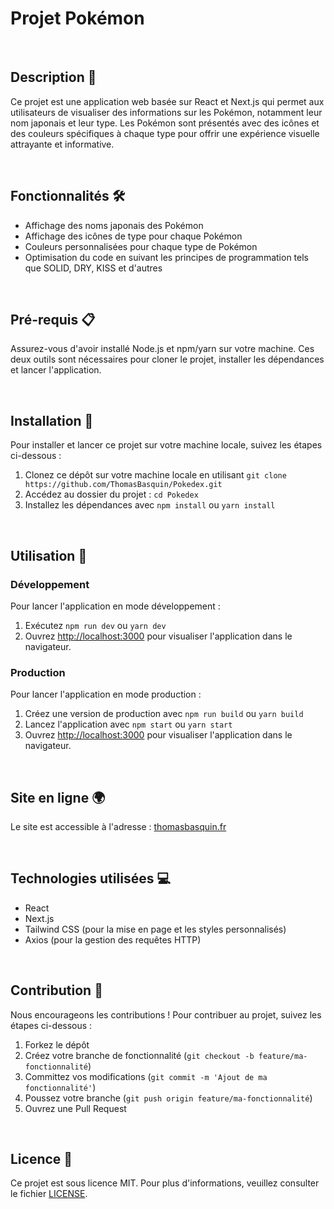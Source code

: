 # Projet Pokémon

<br/>

## Description 📝

Ce projet est une application web basée sur React et Next.js qui permet aux utilisateurs de visualiser des informations sur les Pokémon, notamment leur nom japonais et leur type. Les Pokémon sont présentés avec des icônes et des couleurs spécifiques à chaque type pour offrir une expérience visuelle attrayante et informative.

<br/>

## Fonctionnalités 🛠️

- Affichage des noms japonais des Pokémon
- Affichage des icônes de type pour chaque Pokémon
- Couleurs personnalisées pour chaque type de Pokémon
- Optimisation du code en suivant les principes de programmation tels que SOLID, DRY, KISS et d'autres

<br/>

## Pré-requis 📋

Assurez-vous d'avoir installé Node.js et npm/yarn sur votre machine. Ces deux outils sont nécessaires pour cloner le projet, installer les dépendances et lancer l'application.

<br/>

## Installation 💾

Pour installer et lancer ce projet sur votre machine locale, suivez les étapes ci-dessous :

1. Clonez ce dépôt sur votre machine locale en utilisant `git clone https://github.com/ThomasBasquin/Pokedex.git`
2. Accédez au dossier du projet : `cd Pokedex`
3. Installez les dépendances avec `npm install` ou `yarn install`

<br/>

## Utilisation 🚀

### Développement

Pour lancer l'application en mode développement :

1. Exécutez `npm run dev` ou `yarn dev`
2. Ouvrez [http://localhost:3000](http://localhost:3000) pour visualiser l'application dans le navigateur.

### Production

Pour lancer l'application en mode production :

1. Créez une version de production avec `npm run build` ou `yarn build`
2. Lancez l'application avec `npm start` ou `yarn start`
3. Ouvrez [http://localhost:3000](http://localhost:3000) pour visualiser l'application dans le navigateur.

<br/>

## Site en ligne 🌍

Le site est accessible à l'adresse : [thomasbasquin.fr](http://thomasbasquin.fr)

<br/>

## Technologies utilisées 💻

- React
- Next.js
- Tailwind CSS (pour la mise en page et les styles personnalisés)
- Axios (pour la gestion des requêtes HTTP)

<br/>

## Contribution 👥

Nous encourageons les contributions ! Pour contribuer au projet, suivez les étapes ci-dessous :

1. Forkez le dépôt
2. Créez votre branche de fonctionnalité (`git checkout -b feature/ma-fonctionnalité`)
3. Committez vos modifications (`git commit -m 'Ajout de ma fonctionnalité'`)
4. Poussez votre branche (`git push origin feature/ma-fonctionnalité`)
5. Ouvrez une Pull Request

<br/>

## Licence 📄

Ce projet est sous licence MIT. Pour plus d'informations, veuillez consulter le fichier [LICENSE](LICENSE).
